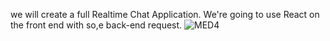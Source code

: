 we will create a full Realtime Chat Application. We're going to use React on the front end with so,e back-end request.
![MED4](https://github.com/ankitsharma53742/medical-chatapplication/assets/129915073/e8b37c5a-f946-4759-b227-be8978132eab)
